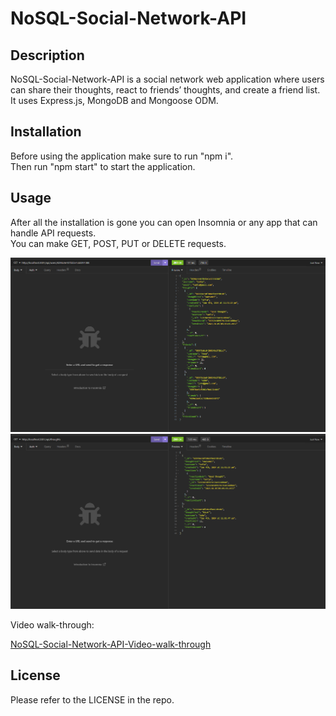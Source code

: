 # NoSQL-Social-Network-API

## Description
NoSQL-Social-Network-API is a social network web application where users can share their thoughts, react to friends’ thoughts, and create a friend list.  
It uses Express.js, MongoDB and  Mongoose ODM.

## Installation
Before using the application make sure to run "npm i".  
Then run "npm start" to start the application.

## Usage
After all the installation is gone you can open Insomnia or any app that can handle API requests.  
You can make GET, POST, PUT or DELETE requests.

![NoSQL-Social-Network-API-Screenshot](images/NoSQL-Social-Network-API-screenshot-01.png)
![NoSQL-Social-Network-API-Screenshot](images/NoSQL-Social-Network-API-screenshot-02.png)

Video walk-through:  

[NoSQL-Social-Network-API-Video-walk-through](https://drive.google.com/file/d/1N4SgAou1vJh_TAEiosXuq_ixpWPzxud9/view)

## License
Please refer to the LICENSE in the repo.
